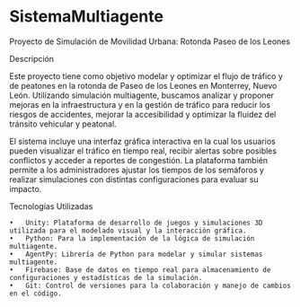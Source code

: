 # SistemaMultiagente
Proyecto de Simulación de Movilidad Urbana: Rotonda Paseo de los Leones

Descripción

Este proyecto tiene como objetivo modelar y optimizar el flujo de tráfico y de peatones en la rotonda de Paseo de los Leones en Monterrey, Nuevo León. Utilizando simulación multiagente, buscamos analizar y proponer mejoras en la infraestructura y en la gestión de tráfico para reducir los riesgos de accidentes, mejorar la accesibilidad y optimizar la fluidez del tránsito vehicular y peatonal.

El sistema incluye una interfaz gráfica interactiva en la cual los usuarios pueden visualizar el tráfico en tiempo real, recibir alertas sobre posibles conflictos y acceder a reportes de congestión. La plataforma también permite a los administradores ajustar los tiempos de los semáforos y realizar simulaciones con distintas configuraciones para evaluar su impacto.

Tecnologías Utilizadas

	•	Unity: Plataforma de desarrollo de juegos y simulaciones 3D utilizada para el modelado visual y la interacción gráfica.
	•	Python: Para la implementación de la lógica de simulación multiagente.
	•	AgentPy: Librería de Python para modelar y simular sistemas multiagente.
	•	Firebase: Base de datos en tiempo real para almacenamiento de configuraciones y estadísticas de la simulación.
	•	Git: Control de versiones para la colaboración y manejo de cambios en el código.
